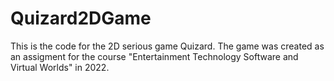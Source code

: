 # Quizard2DGame
This is the code for the 2D serious game Quizard. The game was created as an assigment for the course "Entertainment Technology Software and Virtual Worlds" in 2022.

